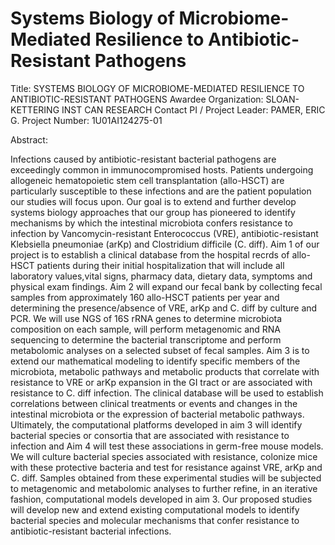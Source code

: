 # Systems Biology of Microbiome-Mediated Resilience to Antibiotic-Resistant Pathogens

Title: SYSTEMS BIOLOGY OF MICROBIOME-MEDIATED RESILIENCE TO ANTIBIOTIC-RESISTANT PATHOGENS
Awardee Organization: SLOAN-KETTERING INST CAN RESEARCH
Contact PI / Project Leader: PAMER, ERIC G.
Project Number: 1U01AI124275-01

Abstract: 

Infections caused by antibiotic-resistant bacterial pathogens are exceedingly common in immunocompromised hosts. Patients undergoing allogeneic hematopoietic stem cell transplantation (allo-HSCT) are particularly susceptible to these infections and are the patient population our studies will focus upon. Our goal is to extend and further develop systems biology approaches that our group has pioneered to identify mechanisms by which the intestinal microbiota confers resistance to infection by Vancomycin-resistant Enterococcus (VRE), antibiotic-resistant Klebsiella pneumoniae (arKp) and Clostridium difficile (C. diff). Aim 1 of our project is to establish a clinical database from the hospital recrds of allo-HSCT patients during their initial hospitalization that will include all laboratory values,vital signs, pharmacy data, dietary data, symptoms and physical exam findings. Aim 2 will expand our fecal bank by collecting fecal samples from approximately 160 allo-HSCT patients per year and determining the presence/absence of VRE, arKp and C. diff by culture and PCR. We will use NGS of 16S rRNA genes to determine microbiota composition on each sample, will perform metagenomic and RNA sequencing to determine the bacterial transcriptome and perform metabolomic analyses on a selected subset of fecal samples. Aim 3 is to extend our mathematical modeling to identify specific members of the microbiota, metabolic pathways and metabolic products that correlate with resistance to VRE or arKp expansion in the GI tract or are associated with resistance to C. diff infection. The clinical database will be used to establish correlations between clinical treatments or events and changes in the intestinal microbiota or the expression of bacterial metabolic pathways. Ultimately, the computational platforms developed in aim 3 will identify bacterial species or consortia that are associated with resistance to infection and Aim 4 will test these associations in germ-free mouse models. We will culture bacterial species associated with resistance, colonize mice with these protective bacteria and test for resistance against VRE, arKp and C. diff. Samples obtained from these experimental studies will be subjected to metagenomic and metabolomic analyses to further refine, in an iterative fashion, computational models developed in aim 3. Our proposed studies will develop new and extend existing computational models to identify bacterial species and molecular mechanisms that confer resistance to antibiotic-resistant bacterial infections.
